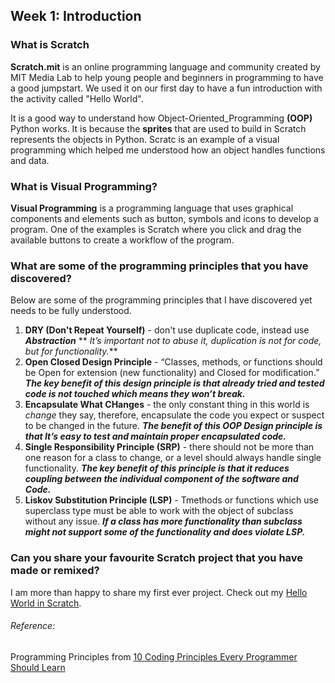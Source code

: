 ## Week 1: **Introduction**
### What is **Scratch**
**Scratch.mit** is an online programming language and community created by MIT Media Lab to help young people and beginners in programming to have a good jumpstart.
We used it on our first day to have a fun introduction with the activity called "Hello World".

It is a good way to understand how Object-Oriented_Programming **(OOP)** Python works.  It is because the **sprites** that are used to build in Scratch represents the objects in Python.  Scratc is an example of a visual programming which helped me understood how an object handles functions and data.

### What is Visual Programming?
**Visual Programming** is a programming language that uses graphical components and elements such as button, symbols and icons to develop a program. One of the examples is Scratch where you click and drag the available buttons to create a workflow of the program.

### What are some of the programming principles that you have discovered?
Below are some of the programming principles that I have discovered yet needs to be fully understood.
1. **DRY (Don't Repeat Yourself)** - don't use duplicate code, instead use **_Abstraction_**
     ** _It’s important not to abuse it, duplication is not for code, but for functionality._**
2. **Open Closed Design Principle** - “Classes, methods, or functions should be Open for extension (new functionality) and Closed for modification.”
      **_The key benefit of this design principle is that already tried and tested code is not touched which means they won’t break._**
3. **Encapsulate What CHanges** - the only constant thing in this world is _change_ they say, therefore, encapsulate the code you expect or suspect to be changed in the future. **_The benefit of this OOP Design principle is that It’s easy to test and maintain proper encapsulated code._**
4. **Single Responsibility Principle (SRP)** - there should not be more than one reason for a class to change, or a level should always handle single functionality.
     **_The key benefit of this principle is that it reduces coupling between the individual component of the software and Code._**
5. **Liskov Substitution Principle (LSP)** - Tmethods or functions which use superclass type must be able to work with the object of subclass without any issue.
      **_If a class has more functionality than subclass might not support some of the functionality and does violate LSP._**
      
### Can you share your favourite Scratch project that you have made or remixed?
I am more than happy to share my first ever project. Check out my [Hello World in Scratch](https://scratch.mit.edu/projects/718084602).


###### Reference:
Programming Principles from [10 Coding Principles Every Programmer Should Learn](https://dzone.com/articles/10-coding-principles-every-programmer-should-learn)
